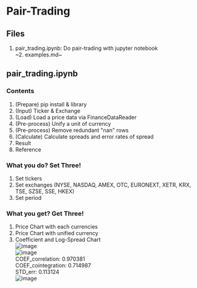 # Pair-Trading

## Files
1. pair_trading.ipynb: Do pair-trading with jupyter notebook   
~2. examples.md~

## pair_trading.ipynb
### Contents
1. (Prepare) pip install & library
2. (Input) Ticker & Exchange
3. (Load) Load a price data via FinanceDataReader
4. (Pre-process) Unify a unit of currency
5. (Pre-process) Remove redundant "nan" rows
6. (Calculate) Calculate spreads and error rates of spread
7. Result
8. Reference

### What you do? Set Three!
1. Set tickers
2. Set exchanges (NYSE, NASDAQ, AMEX, OTC, EURONEXT, XETR, KRX, TSE, SZSE, SSE, HKEX)
3. Set period

### What you get? Get Three!
1. Price Chart with each currencies
2. Price Chart with unified currency
3. Coefficient and Log-Spread Chart   
![image](https://user-images.githubusercontent.com/53069520/209064172-b495e798-8a01-4caa-9c01-ec8734eeb731.png)   
![image](https://user-images.githubusercontent.com/53069520/209064211-2cd7dcba-3ec5-439f-a649-473aa7c84266.png)   
COEF_correlation:  0.970381   
COEF_cointegration:  0.714987   
STD_err:  0.113124   
![image](https://user-images.githubusercontent.com/53069520/209064321-e73d0f71-6f7c-4c7e-ada0-ef562d833836.png)
